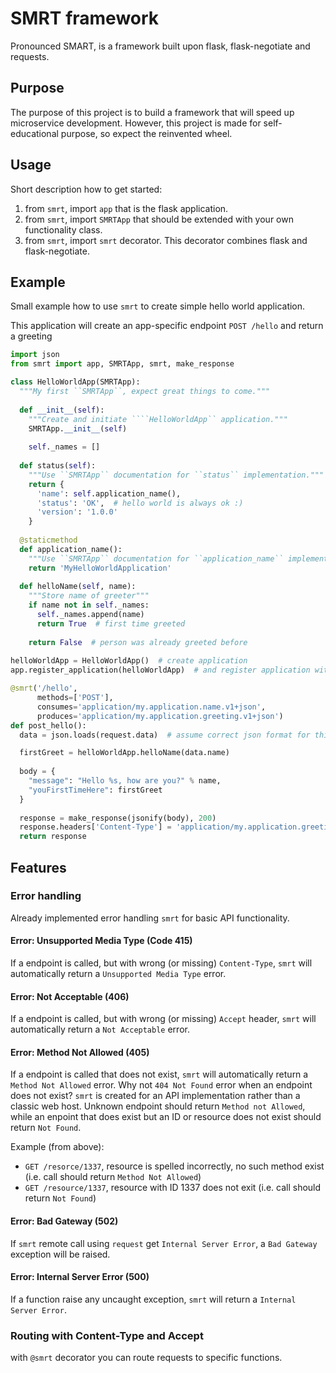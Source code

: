 # SMRT framework
Pronounced SMART, is a framework built upon flask, flask-negotiate and requests.

## Purpose
The purpose of this project is to build a framework that will speed up microservice development. However, this project is made for self-educational purpose, so expect the reinvented wheel.

## Usage
Short description how to get started:
1) from `smrt`, import `app` that is the flask application.
2) from `smrt`, import `SMRTApp` that should be extended with your own functionality class.
3) from `smrt`, import `smrt` decorator. This decorator combines flask and flask-negotiate.

## Example
Small example how to use `smrt` to create simple hello world application.

This application will create an app-specific endpoint `POST /hello` and return a greeting
```python
import json
from smrt import app, SMRTApp, smrt, make_response

class HelloWorldApp(SMRTApp):
  """My first ``SMRTApp``, expect great things to come."""
  
  def __init__(self):
    """Create and initiate ````HelloWorldApp`` application."""
    SMRTApp.__init__(self)
        
    self._names = []
        
  def status(self):
    """Use ``SMRTApp`` documentation for ``status`` implementation."""
    return {
      'name': self.application_name(),
      'status': 'OK',  # hello world is always ok :)
      'version': '1.0.0'
    }
        
  @staticmethod
  def application_name():
    """Use ``SMRTApp`` documentation for ``application_name`` implementation."""
    return 'MyHelloWorldApplication'
  
  def helloName(self, name):
    """Store name of greeter"""
    if name not in self._names:
      self._names.append(name)
      return True  # first time greeted
      
    return False  # person was already greeted before
      
helloWorldApp = HelloWorldApp()  # create application
app.register_application(helloWorldApp)  # and register application with smrt

@smrt('/hello',
      methods=['POST'],
      consumes='application/my.application.name.v1+json',
      produces='application/my.application.greeting.v1+json')
def post_hello():
  data = json.loads(request.data)  # assume correct json format for this example

  firstGreet = helloWorldApp.helloName(data.name)
    
  body = {
    "message": "Hello %s, how are you?" % name,
    "youFirstTimeHere": firstGreet
  }
    
  response = make_response(jsonify(body), 200)
  response.headers['Content-Type'] = 'application/my.application.greeting.v1+json'
  return response
```

## Features
### Error handling
Already implemented error handling `smrt` for basic API functionality.
#### Error: Unsupported Media Type (Code 415)
If a endpoint is called, but with wrong (or missing) `Content-Type`, `smrt` will automatically return a `Unsupported Media Type` error.
#### Error: Not Acceptable (406)
If a endpoint is called, but with wrong (or missing) `Accept` header, `smrt` will automatically return a `Not Acceptable` error.
#### Error: Method Not Allowed (405)
If a endpoint is called that does not exist, `smrt` will automatically return a `Method Not Allowed` error. 
Why not `404 Not Found` error when an endpoint does not exist?
`smrt` is created for an API implementation rather than a classic web host. Unknown endpoint should return `Method not Allowed`, while an enpoint that does exist but an ID or resource does not exist should return `Not Found`.

Example (from above):
- `GET /resorce/1337`, resource is spelled incorrectly, no such method exist (i.e. call should return `Method Not Allowed`)
- `GET /resource/1337`, resource with ID 1337 does not exit (i.e. call should return `Not Found`)
#### Error: Bad Gateway (502)
If `smrt` remote call using `request` get `Internal Server Error`, a `Bad Gateway` exception will be raised.
#### Error: Internal Server Error (500)
If a function raise any uncaught exception, `smrt` will return a `Internal Server Error`.

### Routing with Content-Type and Accept
with `@smrt` decorator you can route requests to specific functions.


